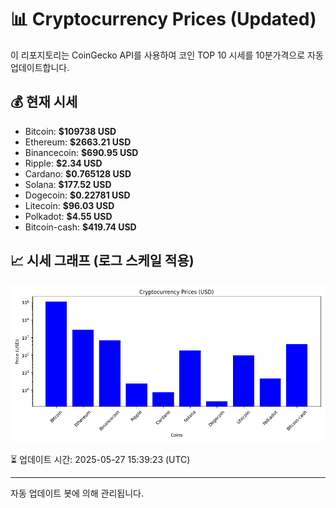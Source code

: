 
# 📊 Cryptocurrency Prices (Updated)

이 리포지토리는 CoinGecko API를 사용하여 코인 TOP 10 시세를 10분가격으로 자동 업데이트합니다.

## 💰 현재 시세
- Bitcoin: **$109738 USD**
- Ethereum: **$2663.21 USD**
- Binancecoin: **$690.95 USD**
- Ripple: **$2.34 USD**
- Cardano: **$0.765128 USD**
- Solana: **$177.52 USD**
- Dogecoin: **$0.22781 USD**
- Litecoin: **$96.03 USD**
- Polkadot: **$4.55 USD**
- Bitcoin-cash: **$419.74 USD**

## 📈 시세 그래프 (로그 스케일 적용)
![Crypto Prices](crypto_prices.png)

⏳ 업데이트 시간: 2025-05-27 15:39:23 (UTC)

---
자동 업데이트 봇에 의해 관리됩니다.
